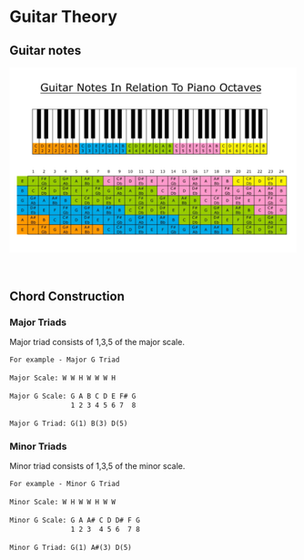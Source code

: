 # Guitar Theory

## Guitar notes

![](img/guitar_octaves.PNG)

</br>

## Chord Construction 

### Major Triads

Major triad consists of 1,3,5 of the major scale.  

```
For example - Major G Triad

Major Scale: W W H W W W H

Major G Scale: G A B C D E F# G  
               1 2 3 4 5 6 7  8

Major G Triad: G(1) B(3) D(5)

```


### Minor Triads

Minor triad consists of 1,3,5 of the minor scale.  

```
For example - Minor G Triad

Minor Scale: W H W W H W W

Minor G Scale: G A A# C D D# F G  
               1 2 3  4 5 6  7 8

Minor G Triad: G(1) A#(3) D(5)

```